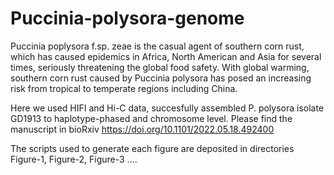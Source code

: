 # Puccinia-polysora-genome
Puccinia poplysora f.sp. zeae is the casual agent of southern corn rust,  which has caused epidemics in Africa, North American and Asia for several times, seriously threatening the global food safety. With global warming, southern corn rust caused by Puccinia polysora has posed an increasing risk from tropical to temperate regions including China.

Here we used HIFI and Hi-C data, succesfully assembled P. polysora isolate GD1913 to haplotype-phased and chromosome level. Please find the manuscript in bioRxiv https://doi.org/10.1101/2022.05.18.492400

The scripts used to generate each figure are deposited in directories Figure-1, Figure-2, Figure-3 ....
